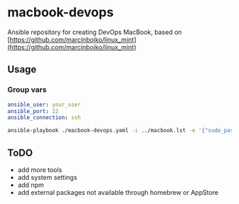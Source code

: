 # macbook-devops

Ansible repository for creating DevOps MacBook, based on [https://github.com/marcinbojko/linux_mint](https://github.com/marcinbojko/linux_mint)

## Usage

### Group vars

```yaml
ansible_user: your_user
ansible_port: 22
ansible_connection: ssh
```

```bash
ansible-playbook ./macbook-devops.yaml -i ../macbook.lst -e '{"sudo_password": "your_user_password"}'
```

## ToDO

* add more tools
* add system settings
* add npm
* add external packages not available through homebrew or AppStore
